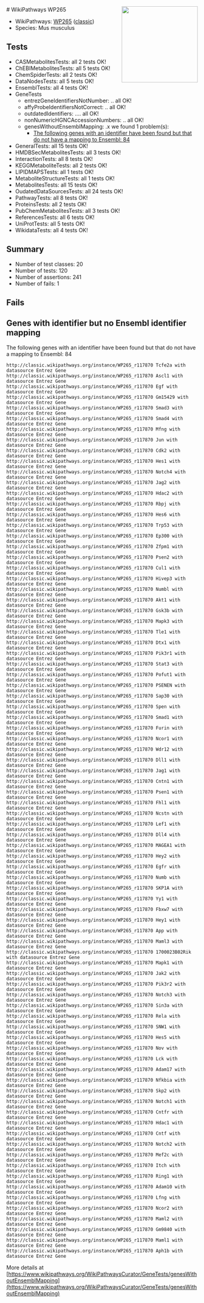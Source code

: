 <img style="float: right; width: 200px" src="https://upload.wikimedia.org/wikipedia/commons/thumb/8/83/Wplogo_with_text_500.png/640px-Wplogo_with_text_500.png" />
# WikiPathways WP265

* WikiPathways: [WP265](https://wikipathways.org/pathways/WP265) ([classic](https://classic.wikipathways.org/instance/WP265))
* Species: Mus musculus
## Tests
* CASMetabolitesTests: all 2 tests OK!
* ChEBIMetabolitesTests: all 5 tests OK!
* ChemSpiderTests: all 2 tests OK!
* DataNodesTests: all 5 tests OK!
* EnsemblTests: all 4 tests OK!
* GeneTests
    * entrezGeneIdentifiersNotNumber: .. all OK!
    * affyProbeIdentifiersNotCorrect: .. all OK!
    * outdatedIdentifiers: .... all OK!
    * nonNumericHGNCAccessionNumbers: .. all OK!
    * genesWithoutEnsemblMapping: .x we found 1 problem(s):
        * [The following genes with an identifier have been found but that do not have a mapping to Ensembl: 84](#c4e543ea)
* GeneralTests: all 15 tests OK!
* HMDBSecMetabolitesTests: all 3 tests OK!
* InteractionTests: all 8 tests OK!
* KEGGMetaboliteTests: all 2 tests OK!
* LIPIDMAPSTests: all 1 tests OK!
* MetaboliteStructureTests: all 1 tests OK!
* MetabolitesTests: all 15 tests OK!
* OudatedDataSourcesTests: all 24 tests OK!
* PathwayTests: all 8 tests OK!
* ProteinsTests: all 2 tests OK!
* PubChemMetabolitesTests: all 3 tests OK!
* ReferencesTests: all 6 tests OK!
* UniProtTests: all 5 tests OK!
* WikidataTests: all 4 tests OK!


## Summary

* Number of test classes: 20
* Number of tests: 120
* Number of assertions: 241
* Number of fails: 1

## Fails

<a name="c4e543ea" />

## Genes with identifier but no Ensembl identifier mapping

The following genes with an identifier have been found but that do not have a mapping to Ensembl: 84
```
http://classic.wikipathways.org/instance/WP265_r117870 Tcfe2a with datasource Entrez Gene
http://classic.wikipathways.org/instance/WP265_r117870 Ascl1 with datasource Entrez Gene
http://classic.wikipathways.org/instance/WP265_r117870 Egf with datasource Entrez Gene
http://classic.wikipathways.org/instance/WP265_r117870 Gm15429 with datasource Entrez Gene
http://classic.wikipathways.org/instance/WP265_r117870 Smad3 with datasource Entrez Gene
http://classic.wikipathways.org/instance/WP265_r117870 Smad4 with datasource Entrez Gene
http://classic.wikipathways.org/instance/WP265_r117870 Mfng with datasource Entrez Gene
http://classic.wikipathways.org/instance/WP265_r117870 Jun with datasource Entrez Gene
http://classic.wikipathways.org/instance/WP265_r117870 Cdk2 with datasource Entrez Gene
http://classic.wikipathways.org/instance/WP265_r117870 Hes1 with datasource Entrez Gene
http://classic.wikipathways.org/instance/WP265_r117870 Notch4 with datasource Entrez Gene
http://classic.wikipathways.org/instance/WP265_r117870 Jag2 with datasource Entrez Gene
http://classic.wikipathways.org/instance/WP265_r117870 Hdac2 with datasource Entrez Gene
http://classic.wikipathways.org/instance/WP265_r117870 Rbpj with datasource Entrez Gene
http://classic.wikipathways.org/instance/WP265_r117870 Hes6 with datasource Entrez Gene
http://classic.wikipathways.org/instance/WP265_r117870 Trp53 with datasource Entrez Gene
http://classic.wikipathways.org/instance/WP265_r117870 Ep300 with datasource Entrez Gene
http://classic.wikipathways.org/instance/WP265_r117870 Zfpm1 with datasource Entrez Gene
http://classic.wikipathways.org/instance/WP265_r117870 Psen2 with datasource Entrez Gene
http://classic.wikipathways.org/instance/WP265_r117870 Cul1 with datasource Entrez Gene
http://classic.wikipathways.org/instance/WP265_r117870 Hivep3 with datasource Entrez Gene
http://classic.wikipathways.org/instance/WP265_r117870 Numbl with datasource Entrez Gene
http://classic.wikipathways.org/instance/WP265_r117870 Akt1 with datasource Entrez Gene
http://classic.wikipathways.org/instance/WP265_r117870 Gsk3b with datasource Entrez Gene
http://classic.wikipathways.org/instance/WP265_r117870 Mapk3 with datasource Entrez Gene
http://classic.wikipathways.org/instance/WP265_r117870 Tle1 with datasource Entrez Gene
http://classic.wikipathways.org/instance/WP265_r117870 Dtx1 with datasource Entrez Gene
http://classic.wikipathways.org/instance/WP265_r117870 Pik3r1 with datasource Entrez Gene
http://classic.wikipathways.org/instance/WP265_r117870 Stat3 with datasource Entrez Gene
http://classic.wikipathways.org/instance/WP265_r117870 Pofut1 with datasource Entrez Gene
http://classic.wikipathways.org/instance/WP265_r117870 PSENEN with datasource Entrez Gene
http://classic.wikipathways.org/instance/WP265_r117870 Sap30 with datasource Entrez Gene
http://classic.wikipathways.org/instance/WP265_r117870 Spen with datasource Entrez Gene
http://classic.wikipathways.org/instance/WP265_r117870 Smad1 with datasource Entrez Gene
http://classic.wikipathways.org/instance/WP265_r117870 Furin with datasource Entrez Gene
http://classic.wikipathways.org/instance/WP265_r117870 Ncor1 with datasource Entrez Gene
http://classic.wikipathways.org/instance/WP265_r117870 Wdr12 with datasource Entrez Gene
http://classic.wikipathways.org/instance/WP265_r117870 Dll1 with datasource Entrez Gene
http://classic.wikipathways.org/instance/WP265_r117870 Jag1 with datasource Entrez Gene
http://classic.wikipathways.org/instance/WP265_r117870 Cntn1 with datasource Entrez Gene
http://classic.wikipathways.org/instance/WP265_r117870 Psen1 with datasource Entrez Gene
http://classic.wikipathways.org/instance/WP265_r117870 Fhl1 with datasource Entrez Gene
http://classic.wikipathways.org/instance/WP265_r117870 Ncstn with datasource Entrez Gene
http://classic.wikipathways.org/instance/WP265_r117870 Lef1 with datasource Entrez Gene
http://classic.wikipathways.org/instance/WP265_r117870 Dll4 with datasource Entrez Gene
http://classic.wikipathways.org/instance/WP265_r117870 MAGEA1 with datasource Entrez Gene
http://classic.wikipathways.org/instance/WP265_r117870 Hey2 with datasource Entrez Gene
http://classic.wikipathways.org/instance/WP265_r117870 Egfr with datasource Entrez Gene
http://classic.wikipathways.org/instance/WP265_r117870 Numb with datasource Entrez Gene
http://classic.wikipathways.org/instance/WP265_r117870 SKP1A with datasource Entrez Gene
http://classic.wikipathways.org/instance/WP265_r117870 Yy1 with datasource Entrez Gene
http://classic.wikipathways.org/instance/WP265_r117870 Fbxw7 with datasource Entrez Gene
http://classic.wikipathways.org/instance/WP265_r117870 Hey1 with datasource Entrez Gene
http://classic.wikipathways.org/instance/WP265_r117870 App with datasource Entrez Gene
http://classic.wikipathways.org/instance/WP265_r117870 Maml3 with datasource Entrez Gene
http://classic.wikipathways.org/instance/WP265_r117870 1700023B02Rik with datasource Entrez Gene
http://classic.wikipathways.org/instance/WP265_r117870 Mapk1 with datasource Entrez Gene
http://classic.wikipathways.org/instance/WP265_r117870 Jak2 with datasource Entrez Gene
http://classic.wikipathways.org/instance/WP265_r117870 Pik3r2 with datasource Entrez Gene
http://classic.wikipathways.org/instance/WP265_r117870 Notch3 with datasource Entrez Gene
http://classic.wikipathways.org/instance/WP265_r117870 Sin3a with datasource Entrez Gene
http://classic.wikipathways.org/instance/WP265_r117870 Rela with datasource Entrez Gene
http://classic.wikipathways.org/instance/WP265_r117870 SNW1 with datasource Entrez Gene
http://classic.wikipathways.org/instance/WP265_r117870 Hes5 with datasource Entrez Gene
http://classic.wikipathways.org/instance/WP265_r117870 Nov with datasource Entrez Gene
http://classic.wikipathways.org/instance/WP265_r117870 Lck with datasource Entrez Gene
http://classic.wikipathways.org/instance/WP265_r117870 Adam17 with datasource Entrez Gene
http://classic.wikipathways.org/instance/WP265_r117870 Nfkbia with datasource Entrez Gene
http://classic.wikipathways.org/instance/WP265_r117870 Skp2 with datasource Entrez Gene
http://classic.wikipathways.org/instance/WP265_r117870 Notch1 with datasource Entrez Gene
http://classic.wikipathways.org/instance/WP265_r117870 Cntfr with datasource Entrez Gene
http://classic.wikipathways.org/instance/WP265_r117870 Hdac1 with datasource Entrez Gene
http://classic.wikipathways.org/instance/WP265_r117870 Cntf with datasource Entrez Gene
http://classic.wikipathways.org/instance/WP265_r117870 Notch2 with datasource Entrez Gene
http://classic.wikipathways.org/instance/WP265_r117870 Mef2c with datasource Entrez Gene
http://classic.wikipathways.org/instance/WP265_r117870 Itch with datasource Entrez Gene
http://classic.wikipathways.org/instance/WP265_r117870 Ring1 with datasource Entrez Gene
http://classic.wikipathways.org/instance/WP265_r117870 Adam10 with datasource Entrez Gene
http://classic.wikipathways.org/instance/WP265_r117870 Lfng with datasource Entrez Gene
http://classic.wikipathways.org/instance/WP265_r117870 Ncor2 with datasource Entrez Gene
http://classic.wikipathways.org/instance/WP265_r117870 Maml2 with datasource Entrez Gene
http://classic.wikipathways.org/instance/WP265_r117870 Gm9840 with datasource Entrez Gene
http://classic.wikipathways.org/instance/WP265_r117870 Maml1 with datasource Entrez Gene
http://classic.wikipathways.org/instance/WP265_r117870 Aph1b with datasource Entrez Gene
```

More details at [https://www.wikipathways.org/WikiPathwaysCurator/GeneTests/genesWithoutEnsemblMapping](https://www.wikipathways.org/WikiPathwaysCurator/GeneTests/genesWithoutEnsemblMapping)

